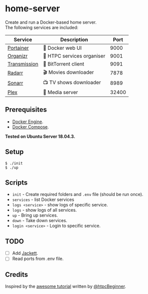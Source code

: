 # home-server

Create and run a Docker-based home server.  
The following services are included:

| Service                                           | Description                | Port  |
| ------------------------------------------------- | -------------------------- | ----- |  
| [Portainer](https://www.portainer.io/)            | 🐋 Docker web UI           | 9000  |  
| [Organizr](https://github.com/causefx/Organizr)   | 📑 HTPC services organiser | 9001  |  
| [Transmission](https://transmissionbt.com/)       | 🌊 BitTorrent client       | 9091  |  
| [Radarr](https://radarr.video/)                   | 🎬 Movies downloader       | 7878  |  
| [Sonarr](https://sonarr.tv/)                      | 📺 TV shows downloader     | 8989  |  
| [Plex](http://plex.tv/)                           | 🎦 Media server            | 32400 |  


## Prerequisites
- [Docker Engine](https://docs.docker.com/install/linux/docker-ce/ubuntu/).
- [Docker Compose](https://docs.docker.com/compose/install/).

**Tested on Ubuntu Server 18.04.3.**

## Setup
```
$ ./init
$ ./up
```
## Scripts
- `init` - Create required folders and `.env` file (should be run once).
- `services` - list Docker services
- `logs <service>` - show logs of specific service.
- `logs` - show logs of all services.
- `up` - Bring up services.
- `down` - Take down services.
- `login <service>` - Login to specific service.

## TODO
- [ ] Add [Jackett](https://hub.docker.com/r/linuxserver/jackett/).  
- [ ] Read ports from .env file.  

## Credits
Inspired by the [awesome tutorial](https://www.smarthomebeginner.com/docker-home-media-server-2018-basic/) written by [@htpcBeginner](https://github.com/htpcBeginner).
